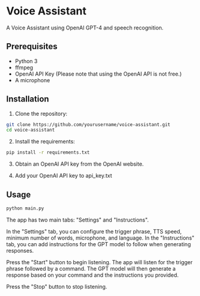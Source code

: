# Voice Assistant

A Voice Assistant using OpenAI GPT-4 and speech recognition.

## Prerequisites

- Python 3
- ffmpeg
- OpenAI API Key (Please note that using the OpenAI API is not free.)
- A microphone

## Installation

1. Clone the repository:

```bash
git clone https://github.com/yourusername/voice-assistant.git
cd voice-assistant
```

2. Install the requirements:

```bash
pip install -r requirements.txt
```

3. Obtain an OpenAI API key from the OpenAI website.

4. Add your OpenAI API key to api_key.txt

## Usage

```bash
python main.py
```

The app has two main tabs: "Settings" and "Instructions".

In the "Settings" tab, you can configure the trigger phrase, TTS speed, minimum number of words, microphone, and language.
In the "Instructions" tab, you can add instructions for the GPT model to follow when generating responses.

Press the "Start" button to begin listening. The app will listen for the trigger phrase followed by a command. The GPT model will then generate a response based on your command and the instructions you provided.

Press the "Stop" button to stop listening.
